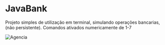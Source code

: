 # JavaBank
Projeto simples de utilização em terminal, simulando operações bancarias, (não persistente).
Comandos ativados numericamente de 1-7

![Agencia](https://user-images.githubusercontent.com/36342788/185255235-063ee243-fb59-40a1-b5b3-566ca41cc6b5.png)
